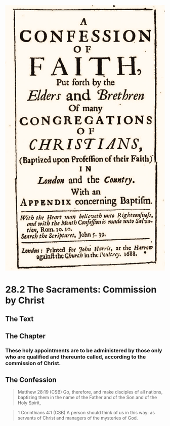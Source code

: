<img class="intro-right" src="art-1689.png">

# 28.2 The Sacraments: Commission by Christ

## The Text

## The Chapter

### These holy appointments are to be administered by those only who are qualified and thereunto called, according to the commission of Christ.

## The Confession

>Matthew 28:19 (CSB) Go, therefore, and make disciples of all nations, baptizing them in the name of the Father and of the Son and of the Holy Spirit,

>1 Corinthians 4:1 (CSB) A person should think of us in this way: as servants of Christ and managers of the mysteries of God.
